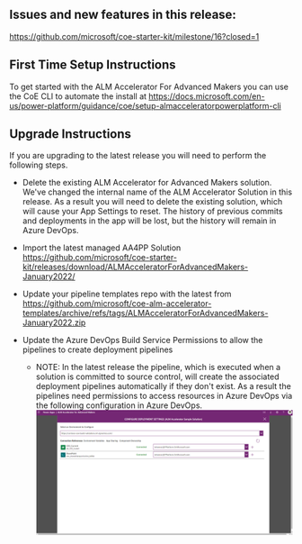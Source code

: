 ## Issues and new features in this release:

https://github.com/microsoft/coe-starter-kit/milestone/16?closed=1

## First Time Setup Instructions
To get started with the ALM Accelerator For Advanced Makers you can use the CoE CLI to automate the install at https://docs.microsoft.com/en-us/power-platform/guidance/coe/setup-almacceleratorpowerplatform-cli

## Upgrade Instructions
If you are upgrading to the latest release you will need to perform the following steps.

- Delete the existing ALM Accelerator for Advanced Makers solution. We've changed the internal name of the ALM Accelerator Solution in this release. As a result you will need to delete the existing solution, which will cause your App Settings to reset. The history of previous commits and deployments in the app will be lost, but the history will remain in Azure DevOps.

- Import the latest managed AA4PP Solution https://github.com/microsoft/coe-starter-kit/releases/download/ALMAcceleratorForAdvancedMakers-January2022/

- Update your pipeline templates repo with the latest from https://github.com/microsoft/coe-alm-accelerator-templates/archive/refs/tags/ALMAcceleratorForAdvancedMakers-January2022.zip

- Update the Azure DevOps Build Service Permissions to allow the pipelines to create deployment pipelines
  - NOTE: In the latest release the pipeline, which is executed when a solution is committed to source control, will create the associated deployment pipelines automatically if they don't exist. As a result the pipelines need permissions to access resources in Azure DevOps via the following configuration in Azure DevOps.
  ![image-20210917083516697](.attachments/RELEASENOTES-202109/image-20210917083516697.png)